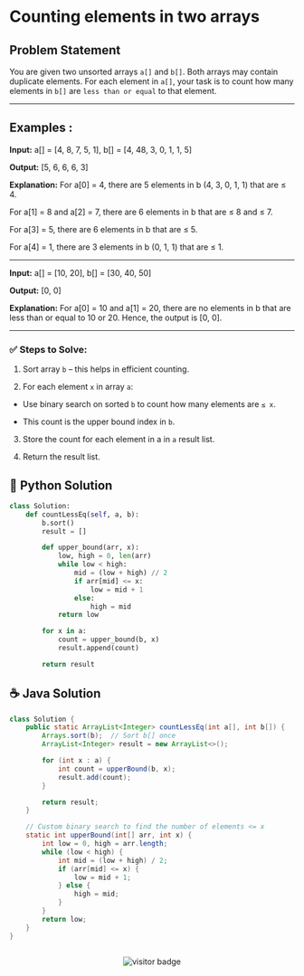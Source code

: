 # Counting elements in two arrays

## Problem Statement
You are given two unsorted arrays `a[]` and `b[]`. Both arrays may contain duplicate elements. For each element in `a[]`, your task is to count how many elements in `b[]` are `less than or equal` to that element.

---

## **Examples :**

**Input:** a[] = [4, 8, 7, 5, 1], b[] = [4, 48, 3, 0, 1, 1, 5]

**Output:** [5, 6, 6, 6, 3]

**Explanation:** 
For a[0] = 4, there are 5 elements in b (4, 3, 0, 1, 1) that are ≤ 4.

For a[1] = 8 and a[2] = 7, there are 6 elements in b that are ≤ 8 and ≤ 7.

For a[3] = 5, there are 6 elements in b that are ≤ 5.

For a[4] = 1, there are 3 elements in b (0, 1, 1) that are ≤ 1.

---

**Input:** a[] = [10, 20], b[] = [30, 40, 50]

**Output:** [0, 0]

**Explanation:** For a[0] = 10 and a[1] = 20, there are no elements in b that are less than or equal to 10 or 20. Hence, the output is [0, 0].


---

### **✅ Steps to Solve:**

1. Sort array `b` – this helps in efficient counting.

2. For each element `x` in array `a`:

  - Use binary search on sorted `b` to count how many elements are `≤ x`.

  - This count is the upper bound index in `b`.

3. Store the count for each element in a in `a` result list.

4. Return the result list.




## 🐍 Python Solution

```python
class Solution:
    def countLessEq(self, a, b):
        b.sort() 
        result = []

        def upper_bound(arr, x):
            low, high = 0, len(arr)
            while low < high:
                mid = (low + high) // 2
                if arr[mid] <= x:
                    low = mid + 1
                else:
                    high = mid
            return low 

        for x in a:
            count = upper_bound(b, x)
            result.append(count)

        return result

```
## ☕️ Java Solution

```java
class Solution {
    public static ArrayList<Integer> countLessEq(int a[], int b[]) {
        Arrays.sort(b);  // Sort b[] once
        ArrayList<Integer> result = new ArrayList<>();

        for (int x : a) {
            int count = upperBound(b, x);
            result.add(count);
        }

        return result;
    }

    // Custom binary search to find the number of elements <= x
    static int upperBound(int[] arr, int x) {
        int low = 0, high = arr.length;
        while (low < high) {
            int mid = (low + high) / 2;
            if (arr[mid] <= x) {
                low = mid + 1;
            } else {
                high = mid;
            }
        }
        return low;
    }
}



```
<p align="center">
  <img src="https://visitor-badge.laobi.icu/badge?page_id=second-largest-problem" alt="visitor badge"/>

</p>
